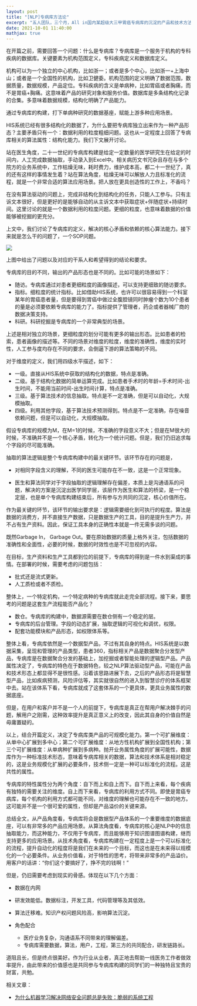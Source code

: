 ```yaml
---
layout: post
title: "[NLP]专病库方法论"
excerpt: "五人团队，三个月，All in国内某超级大三甲胃癌专病库的沉淀的产品和技术方法论"
date: 2021-10-01 11:40:00
mathjax: true
---
```


在开篇之前，需要回答一个问题：什么是专病库？专病库是一个服务于机构的专科疾病的数据库。关键要素为机构范围定义，专科疾病定义和数据库定义。

机构可以为一个独立的中心机构，比如浙一；或者是多个中心，比如浙一+上海中山；或者是一个全国性的机构，比如卫健委。机构范围的定义明确了数据范围，数据质量，数据规模，产品定位。专科疾病的含义是单病种，比如胃癌或者胸痛，而不是胃癌+胸痛。这意味着产品的研究对象和服务价值。数据库是多条结构化记录的合集。多意味着数据规模，结构化明确了产品能力。

通过专病库的构建，打下单病种研究的数据基座，赋能上游多种应用场景。

HIS系统已经有很多结构化的数据了，为什么要把专病库独立出来作为一种产品形态？主要矛盾只有一个：数据利用的粒度粗细问题。这也从一定程度上回答了专病库相关的算法属性：结构化能力。我们下文展开讨论。

站在医生角度，二十一世纪的专病库构建是给定一定数量的医学研究生在给定的时间内，人工完成数据抽取，手动录入到Excel中。相关病历文书冗杂且存在与多个院方的业务系统中，工作枯燥无味，耗时费力，维护成本高，都二十一世纪了，真的还有这样的事情发生着？站在算法角度，枯燥无味可以解放人力且标准化的流程，就是一个非常合适的算法应用场景。把人放在更具创造性的工作上，不香吗？

在没有算法驱动的问题上，完成非结构化到结构化的任务，只能人工参与。只有主诉文本很好，但是更好的是能够自动的从主诉文本中获取症状+伴随症状+持续时间。这里讨论的就是一个数据利用的粒度问题。更细的粒度，也意味着数据的价值能够被挖掘的更充分。

上文中，我们讨论了专病库的定义，解决的核心矛盾和依赖的核心算法能力。接下来就是怎么干的问题了，一个SOP问题。

![](https://s3.bmp.ovh/imgs/2021/10/63877439e9e7aa90.png)

上图中给出了问题以及对应的干系人和希望得到的结论和要求。

专病库的目的不同，输出的产品形态也是不同的。比如可能的场景如下：
 
 + 随访。专病库通过对患者更细粒度的画像描述，可以支持更细致的随访要求。
 + 指标。细粒度的统计指标。比如借助HIS系统，也许可以很容易得到一个科室某年的胃癌患者量，但是要得到胃癌中做过全腹腔镜同时肿瘤个数为10个患者的量是必须要依赖专病库的能力了。指标提供了管理者，药企或者器械厂商的数据决策支持。
 + 科研。科研挖掘是专病库的一个非常典型的场景。
 
 
上述是相对独立的场景，更细粒度的划分可能有更多的输出形态。比如患者的检索，患者画像的描述等。不同的场景对维度的粒度，维度的准确性，维度的实时性，人工参与度均存在不同的要求，会倒逼下游的算法策略的不同。

对于维度的定义，我们用四级水平描述，如下：

+ 一级。直接从HIS系统中获取的结构化的数据，特点是准确。
+ 二级。基于结构化数据的简单运算完成。比如患者手术时的年龄=手术时间-出生时间，不能用当前时间-出生时间计算，特点是准确。
+ 三级。基于算法技术的信息抽取。特点是不一定准确，但是可以自动化，大规模抽取。
+ 四级。利用其他字段，基于算法技术预测得到。特点是不一定准确，存在噪音依赖问题，但是可以自动化，大规模抽取。

假设专病库的规模为M，在M=1的时候，不准确的字段意义不大；但是在M很大的时候，不准确并不是一个核心矛盾，转化为一个统计问题。但是，我们仍旧追求每个字段的尽可能准确。

抽取的算法逻辑是整个专病库构建中的最关键环节。该环节存在的问题是，

+ 对相同字段含义的理解，不同的医生可能存在不一致，这是一个正常现象。

+ 医生和算法同学对于字段抽取的逻辑理解存在偏差，本质上是沟通语系的问题，解决的方案是沉淀出医学同学层，该层作为医生和算法的桥梁，是一个稳定层，也是单个专病库构建结束后，所有参与方共同的沉淀，核心价值所在。

作为最关键的环节，该环节的输出要求是：逻辑需要细化到可执行的程度。算法是数据的消费方，并不直接生产数据，只是数据生产的工具，目的是提升生产力，并不占有生产资料。因此，保证工具本身的正确性本就是一件无需多谈的问题。

既然Garbage In， Garbage Out。要在原始数据的质量上格外关注，包括数据的准确性和全面性，必要的时候，数据的时效性也是不可忽视的内容。

在目标，生产资料和生产工具都到位的前提下，专病库的得到是一件水到渠成的事情。在部署的时候，需要考虑的问题包括：

+ 批式还是流式更新。
+ 人工质检或者不质检。

整体上，一个特定机构，一个特定病种的专病库就此走完全部流程。接下来，要思考的问题是这套生产流程能否产品化？

+ 数仓。专病库的构建中，数据源需要在数仓侧有一个稳定的层。
+ 专病库的后台管理。字段的动态扩展，抽取逻辑的可视化和调优，权限。
+ 配套功能模块和产品形态，如权限体系等。

整体上看，专病库依然是一个数据型产品，不过有其自身的特点。HIS系统是以数据采集，呈现和管理的产品类型，患者360，指标相关产品是数据聚合分发型产品，专病库是在数据聚合分发的基础上，加挖掘或者智能处理的逻辑型产品。产品属性决定了，专病库的特色在于数据特色，较之NLP算法驱动型产品，可能在产品和技术形态上都显得不是很性感。沿着该思路进展下去，之后的产品形态将是智慧型产品，比如疾病预测，风险评估等，其实就很自然的进入到智慧诊疗的体系框架中去。站在该体系下看，专病库就成了这套体系的一个更具体，更具业务属性的数据底座。

但是，在用户和客户并不是一个人的前提下，专病库是真正在帮用户解决棘手的问题，解用户之刚需，这种效率提升是真正意义上的改变，因此其自身的价值自然是毋庸置疑的。

以上，结合开篇定义，决定了专病库类产品的可规模化能力。第一个可扩展维度：从单中心扩展到多中心；第二个可扩展维度：从地方性机构扩展到全国性机构；第三个可扩展维度：从单病种扩展到多病种。抛开业务属性角度的扩展可能性，数据库作为一种标准技术形态，意味着专病库相关的数据，算法和技术体系是相对稳定的，这是业务规模化扩展的必要条件，技术侧一定是一种可以标准化的流程。这是共性的属性。

专病库的特性属性分为两个角度：自下而上和自上而下。自下而上来看，每个疾病有独特的需要关注的维度。自上而下来看，专病库的利用方式不同。即使是胃癌专病库，每个机构的利用方式都可能不同，对维度的理解也可能存在不一致的地方。这可能并不是一个很可爱的属性，但却是产品溢价的关键来源。

总结全文，从产品角度看，专病库将会是数据型产品体系的一个重要维度的数据底座，可以有非常多的产品应用场景。从算法角度看，专病库的核心是NLP中的信息抽取能力，而这种能力，不仅用于专病库，而且能够用于知识图谱图谱构建，继而支持更多的应用场景。从技术角度看，专病库构建在一定程度上是一个可以标准化的流程，提升自动化的程度将是我们在未来的一个目标，而这也是在未来得以规模化的一个必要条件。从业务价值看，对于特性的思考，将带来非常多的产品溢价。用客户的话讲：“你们这个要搞好了，挣不完的钱啊！”

但是，仍旧需要考虑到现实的骨感。体现在以下几个方面：

+ 数据在内网
 + 研发效能低。数据标注，开发工具，代码管理等及其低效。
 + 算法迁移难。知识产权问题风险高，影响算法沉淀。

+ 角色配合
	+ 医疗业务复杂，沟通语系不同带来的理解偏差。
	+ 专病库需要数据，算法，用户，工程，第三方的共同配合，研发链路长。

道阻且长，但是终点很美好。作为行业从业者，真正地去帮助一线医务工作者做效率提升，由此带来的价值感也是共同参与专病库构建的同学们的一种独特且宝贵的财富，共勉。

相关文章：


+ [为什么机器学习解决网络安全问题总是失败：脆弱的系统工程](https://toooold.com/2021/10/11/why_ml_fails_security_frag_cn.html?continueFlag=62d1da86451009ef8438afd8fdcffa07)